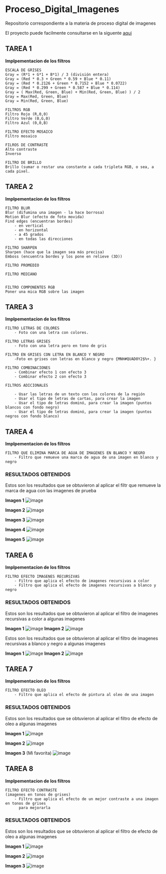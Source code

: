 # Proceso_Digital_Imagenes
Repositorio correspondiente a la materia de proceso digital de imagenes


El proyecto puede facilmente consultarse en la siguente [aqui](https://josemigueltr.github.io/Proceso_Digital_Imagenes/)

## TAREA 1
**Implpementacion de los filtros**

```
ESCALA DE GRISES
Gray = (R*1 + G*1 + B*1) / 3 (división entera)
Gray = (Red * 0.3 + Green * 0.59 + Blue * 0.11)
Gray = (Red * 0.2126 + Green * 0.7152 + Blue * 0.0722)
Gray = (Red * 0.299 + Green * 0.587 + Blue * 0.114)
Gray = ( Max(Red, Green, Blue) + Min(Red, Green, Blue) ) / 2
Gray = Max(Red, Green, Blue)
Gray = Min(Red, Green, Blue)

FILTROS RGB
Filtro Rojo (R,0,0)
Filtro Verde (0,G,0)
Filtro Azul (0,0,B)

FILTRO EFECTO MOSAICO
Filtro mosaico

FILROS DE CONTRASTE
Alto contraste
Inverso

FILTRO DE BRILLO
Brillo (sumar o restar una constante a cada tripleta RGB, o sea, a cada pixel.
```
## TAREA 2
**Implpementacion de los filtros**

```
FILTRO BLUR
Blur (difumina una imagen - la hace borrosa)
Motion Blur (efecto de foto movida)
Find edges (encuentran bordes)
	- en vertical
	- en horizontal
	- a 45 grados
	- en todas las direcciones

FILTRO SHARPEN
Sharpen (hace que la imagen sea más precisa)
Emboss (encuentra bordes y los pone en relieve (3D))

FILTRO PROMEDIO

FILTRO MEDIANO


FILTRO COMPONENTES RGB
Poner una mica RGB sobre las imagen

```


## TAREA 3
**Implpementacion de los filtros**
```
FILTRO LETRAS DE COLORES
	- Foto con una letra con colores.
	
FILTRO LETRAS GRISES
	- Foto con una letra pero en tono de gris
	
FILTRO EN GRISES CON LETRA EN BLANCO Y NEGRO
	-Foto en grises con letras en blanco y negro {MNH#QUAD0Y2$%+. }
	
FILTRO COMBINACIONES
	- Combinar efecto 1 con efecto 3
	- Combinar efecto 2 con efecto 3

FILTROS ADICIONALES

	- Usar las letras de un texto con los colores de la región
	- Usar el tipo de letras de cartas, para crear la imagen
	- Usar el tipo de letras dominó, para crear la imagen (puntos blancos con fondo negro)
	- Usar el tipo de letras dominó, para crear la imagen (puntos negros con fondo blanco)
```
## TAREA 4
**Implpementacion de los filtros**
```
FILTRO QUE ELIMINA MARCA DE AGUA DE IMAGENES EN BLANCO Y NEGRO
	- Filtro que remueve una marca de agua de una imagen en blanco y negro
```
### RESULTADOS OBTENIDOS
Estos son los resultados que se obtuvieron al aplicar el filtr que remueve la marca de agua con las imagenes de prueba

**Imagen 1**
![image](https://user-images.githubusercontent.com/41601470/159789589-363071e6-10c3-4d5c-ac36-2eb4329ba25b.png)

**Imagen 2**
![image](https://user-images.githubusercontent.com/41601470/159789782-4ab6cd83-24d8-493a-b954-642ec9af6e0e.png)

**Imagen 3**
![image](https://user-images.githubusercontent.com/41601470/159789823-97128e3d-ef6f-407c-9a0f-935d1f50edce.png)

**Imagen 4**
![image](https://user-images.githubusercontent.com/41601470/159789846-089f42d8-434a-4fe8-b17c-5297c66b93b8.png)

**Imagen 5**
![image](https://user-images.githubusercontent.com/41601470/159789868-0a3e4de1-2e07-4dcd-b6cd-b041590c7d0f.png)


## TAREA 6
**Implpementacion de los filtros**
```
FILTRO EFECTO IMAGENES RECURSIVAS
	- Filtro que aplica el efecto de imagenes recursivas a color
	- Filtro que aplica el efecto de imagenes recursivas a blanco y negro
```

### RESULTADOS OBTENIDOS

Estos son los resultados que se obtuvieron al aplicar el filtro de imagenes recursivas a color a algunas imagenes

**Imagen 1**
![image](https://user-images.githubusercontent.com/41601470/164876060-e19e9875-7bef-4589-a2e1-b06441099150.png)
**Imagen 2**
![image](https://user-images.githubusercontent.com/41601470/164876205-04727672-d751-4684-af6f-f074586dee40.png)

Estos son los resultados que se obtuvieron al aplicar el filtro de imagenes recursivas a blanco y negro a algunas imagenes

**Imagen 1**
![image](https://user-images.githubusercontent.com/41601470/164876123-2553c935-2bc5-4337-951c-c80b8ac82d82.png)
**Imagen 2**
![image](https://user-images.githubusercontent.com/41601470/164876260-708c3e19-cb86-4d20-bbd6-0cc5be752cbe.png)

## TAREA 7
**Implpementacion de los filtros**
```
FILTRO EFECTO OLEO 
	- Filtro que aplica el efecto de pintura al oleo de una imagen
```

### RESULTADOS OBTENIDOS
Estos son los resultados que se obtuvieron al aplicar el filtro de efecto de oleo a algunas imagenes

**Imagen 1**
![image](https://user-images.githubusercontent.com/41601470/164609666-84789368-0ccb-4505-b540-76cf9e156f08.png)

**Imagen 2**
![image](https://user-images.githubusercontent.com/41601470/164609925-c4b95a19-6325-4885-94a3-bfa8a4d6c279.png)

**Imagen 3**
(Mi favorita)
![image](https://user-images.githubusercontent.com/41601470/164610021-03da8fad-3a67-4109-b133-e9361815b168.png)


## TAREA 8
**Implpementacion de los filtros**
```
FILTRO EFECTO CONTRASTE
(imagenes en tonos de grises)
	- Filtro que aplica el efecto de un mejor contraste a una imagen en tonos de grises
	  para mejorarla
```
### RESULTADOS OBTENIDOS
Estos son los resultados que se obtuvieron al aplicar el filtro de efecto de oleo a algunas imagenes

**Imagen 1**
![image](https://user-images.githubusercontent.com/41601470/165877477-8c904704-466d-4e91-900f-547c946ccee4.png)

**Imagen 2**
![image](https://user-images.githubusercontent.com/41601470/165877602-9e0faf51-22af-4d81-ae9b-307b9afc140b.png)

**Imagen 3**
![image](https://user-images.githubusercontent.com/41601470/165877732-6da957ad-2154-4eea-8ac4-484f10ac2a1e.png)

